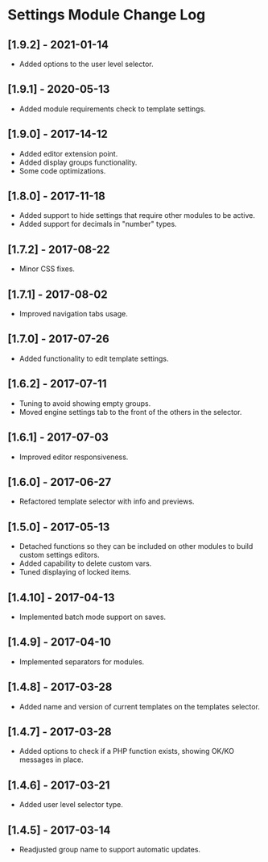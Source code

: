 
# Settings Module Change Log

## [1.9.2] - 2021-01-14

- Added options to the user level selector.

## [1.9.1] - 2020-05-13

- Added module requirements check to template settings.

## [1.9.0] - 2017-14-12

- Added editor extension point.
- Added display groups functionality.
- Some code optimizations.

## [1.8.0] - 2017-11-18

- Added support to hide settings that require other modules to be active.
- Added support for decimals in "number" types.

## [1.7.2] - 2017-08-22

- Minor CSS fixes.

## [1.7.1] - 2017-08-02

- Improved navigation tabs usage.

## [1.7.0] - 2017-07-26

- Added functionality to edit template settings.

## [1.6.2] - 2017-07-11

- Tuning to avoid showing empty groups.
- Moved engine settings tab to the front of the others in the selector.

## [1.6.1] - 2017-07-03

- Improved editor responsiveness.

## [1.6.0] - 2017-06-27

- Refactored template selector with info and previews.

## [1.5.0] - 2017-05-13

- Detached functions so they can be included on other modules to build custom settings editors.
- Added capability to delete custom vars.
- Tuned displaying of locked items.

## [1.4.10] - 2017-04-13

- Implemented batch mode support on saves.

## [1.4.9] - 2017-04-10

- Implemented separators for modules.

## [1.4.8] - 2017-03-28

- Added name and version of current templates on the templates selector.

## [1.4.7] - 2017-03-28

- Added options to check if a PHP function exists, showing OK/KO messages in place.

## [1.4.6] - 2017-03-21

- Added user level selector type.

## [1.4.5] - 2017-03-14

- Readjusted group name to support automatic updates.
